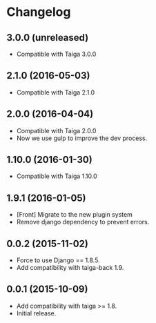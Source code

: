 # Changelog #


## 3.0.0 (unreleased)
- Compatible with Taiga 3.0.0


## 2.1.0 (2016-05-03)
- Compatible with Taiga 2.1.0


## 2.0.0 (2016-04-04)
- Compatible with Taiga 2.0.0
- Now we use gulp to improve the dev process.


## 1.10.0 (2016-01-30)
- Compatible with Taiga 1.10.0


## 1.9.1 (2016-01-05)
- [Front] Migrate to the new plugin system
- Remove django dependency to prevent errors.


## 0.0.2 (2015-11-02)
- Force to use Django == 1.8.5.
- Add compatibility with taiga-back 1.9.


## 0.0.1 (2015-10-09)
- Add compatibility with taiga >= 1.8.
- Initial release.
